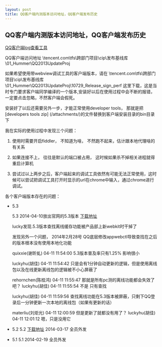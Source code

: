 ```yaml
---
layout: post
title: QQ客户端内测版本访问地址，QQ客户端发布历史
---
```


## QQ客户端内测版本访问地址，QQ客户端发布历史

[QQ客户端log查看工具](/attachments/2014-04-25-LogViewer.exe)

QQ客户端访问地址 \\tencent.com\tfs\跨部门项目\cip\发布基线库\01_Hummer\QQ2013UpdateProj

如果希望使用带webview调试工具的客户端版本，请在 \\tencent.com\tfs\跨部门项目\cip\发布基线库\01_Hummer\QQ2013UpdateProj\10729_Release_sign_perf
 这里下载，这是当时专门要求客户端同学编译的一个版本,安装好以后在使用过程中会不断的报错， 一定要点击忽略，不然客户端会假死。

 安装好了以后还需要另外一步，才能正常使用developer tools， 那就是把 [developers tools zip]
 (/attachments/)的文件替换到客户端安装目录的bin目录下

 我在实际的使用过程中发现三个问题：

 1. 使用时需要开启fiddler， 不知道为啥， 不然跑不起来，估计跟本地代理啥的有关系

 2. 如果连接不上， 往往是默认的端口被占用， 这时候如果杀不掉相关进程就得重启计算机

 3. 尝试过以上两步之后，客户端起来的调试工具依然有可能无法正常使用，这时候可以尝试把调试工具打开时显示的url在chrome中输入，通过chrome进行调试。


各个客户端版本存在的问题：

* 5.3

    5.3 2014-04-10放出官网的5.3版本 [下载地址](/attachments/2014-04-11-QQ5.3.exe)

    lucky发现.5.3版本查找离线缓存功能被产品部上新webkit时干掉了

    发现另外一个问题， 2014年2月28号 QQ底层修改appwebctl导致查找在之后的版本根本没有使用本地化功能

    quixxie(谢昕虬) 04-11 11:54:00
    5.3版本普及率只有1.25% 影响很小

    luckyhu(胡佳) 04-11 11:54:42
    只是会有1分钟自动更新的逻辑，但是使用离线包以及在线更新离线包的逻辑被不小心屏蔽了

    rehornchen(陈桂鸿) 04-11 11:55:47
    那就是所有pc测的离线功能都会失效了吧？
    luckyhu(胡佳) 04-11 11:55:54
    不是 只有查找

    luckyhu(胡佳) 04-11 11:59:56
    查找离线功能在5.3版本被屏蔽，只剩下QQ登录后一分钟更新一次本地的离线包（如果有更新的话）

    materliu(刘炬光) 04-11 12:00:59
    但是更新了就都没有用了？
    luckyhu(胡佳) 04-11 12:01:12
    嗯，只是没用它

* 5.2
    5.2 [下载地址](/attachments/2014-04-11-QQ5.2_10454.exe) 2014-03-17 全员外发

* 5.1
    5.1 2014-02-19 全员外发

